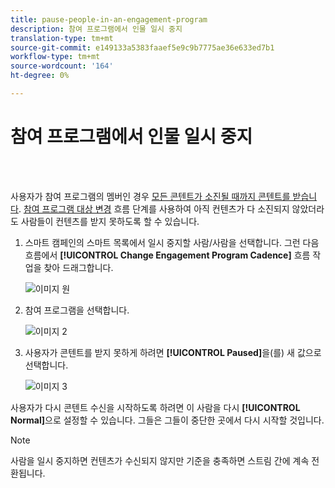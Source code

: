 ```yaml
---
title: pause-people-in-an-engagement-program
description: 참여 프로그램에서 인물 일시 중지
translation-type: tm+mt
source-git-commit: e149133a5383faaef5e9c9b7775ae36e633ed7b1
workflow-type: tm+mt
source-wordcount: '164'
ht-degree: 0%

---
```



# 참여 프로그램에서 인물 일시 중지

<br> 

사용자가 참여 프로그램의 멤버인 경우 [모든 콘텐트가 소진될 때까지 콘텐트를 받습니다](https://docs.marketo.com/display/DOCS/People+Who+Have+Exhausted+Content). [참여 프로그램 대상 변경](https://docs.marketo.com/display/DOCS/Change+Engagement+Program+Cadence) 흐름 단계를 사용하여 아직 컨텐츠가 다 소진되지 않았더라도 사람들이 컨텐츠를 받지 못하도록 할 수 있습니다.

1. 스마트 캠페인의 스마트 목록에서 일시 중지할 사람/사람을 선택합니다. 그런 다음 흐름에서 **[!UICONTROL Change Engagement Program Cadence]** 흐름 작업을 찾아 드래그합니다.

   ![이미지 원](/help/sky/assets/engagement-programs/pause-people-in-an-engagement-program/pause-people-in-an-engagement-program-1.png)

1. 참여 프로그램을 선택합니다.

   ![이미지 2](/help/sky/assets/engagement-programs/pause-people-in-an-engagement-program/pause-people-in-an-engagement-program-2.png)

1. 사용자가 콘텐트를 받지 못하게 하려면 **[!UICONTROL Paused]**&#x200B;을(를) 새 값으로 선택합니다.

   ![이미지 3](/help/sky/assets/engagement-programs/pause-people-in-an-engagement-program/pause-people-in-an-engagement-program-3.png)

사용자가 다시 콘텐트 수신을 시작하도록 하려면 이 사람을 다시 **[!UICONTROL Normal]**&#x200B;으로 설정할 수 있습니다. 그들은 그들이 중단한 곳에서 다시 시작할 것입니다.

>[!NOTE]
>
>사람을 일시 중지하면 컨텐츠가 수신되지 않지만 기준을 충족하면 스트림 간에 계속 전환됩니다.
